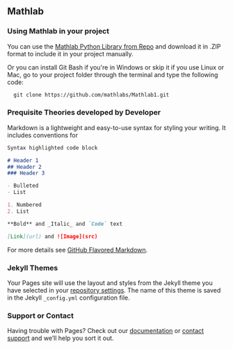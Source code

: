 ## Mathlab

### Using Mathlab in your project

You can use the [Mathlab Python Library from Repo](https://github.com/mathlabs/Mathlab1) and download it in .ZIP format to include it in your project manually.

Or you can install Git Bash if you're in Windows or skip it if you use Linux or Mac, go to your project folder through the terminal and type the following code:

```markdown
  git clone https://github.com/mathlabs/Mathlab1.git
```

### Prequisite Theories developed by Developer

Markdown is a lightweight and easy-to-use syntax for styling your writing. It includes conventions for

```markdown
Syntax highlighted code block

# Header 1
## Header 2
### Header 3

- Bulleted
- List

1. Numbered
2. List

**Bold** and _Italic_ and `Code` text

[Link](url) and ![Image](src)
```

For more details see [GitHub Flavored Markdown](https://guides.github.com/features/mastering-markdown/).

### Jekyll Themes

Your Pages site will use the layout and styles from the Jekyll theme you have selected in your [repository settings](https://github.com/mathlabs/MathLab1/settings). The name of this theme is saved in the Jekyll `_config.yml` configuration file.

### Support or Contact

Having trouble with Pages? Check out our [documentation](https://help.github.com/categories/github-pages-basics/) or [contact support](https://github.com/contact) and we’ll help you sort it out.
